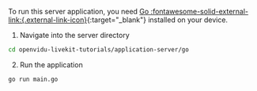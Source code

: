 To run this server application, you need [Go :fontawesome-solid-external-link:{.external-link-icon}](https://go.dev/doc/install){:target="\_blank"} installed on your device.

1. Navigate into the server directory
```bash
cd openvidu-livekit-tutorials/application-server/go
```
2. Run the application
```bash
go run main.go
```